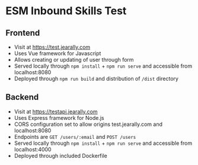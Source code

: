 # ESM Inbound Skills Test

## Frontend

- Visit at https://test.jearally.com
- Uses Vue framework for Javascript
- Allows creating or updating of user through form
- Served locally through `npm install` + `npm run serve` and accessible from localhost:8080
- Deployed through `npm run build` and distribution of `/dist` directory

## Backend

- Visit at https://testapi.jearally.com
- Uses Express framework for Node.js
- CORS configuration set to allow origins test.jearally.com and localhost:8080
- Endpoints are `GET /users/:email` and `POST /users`
- Served locally through `npm install` + `npm run serve` and accessible from localhost:4000
- Deployed through included Dockerfile